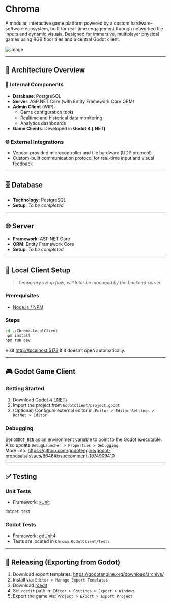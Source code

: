 # Chroma

A modular, interactive game platform powered by a custom hardware-software ecosystem, built for real-time engagement through networked tile inputs and dynamic visuals. Designed for immersive, multiplayer physical games using RGB floor tiles and a central Godot client.

![image](https://github.com/user-attachments/assets/c94dab46-e484-4705-a22c-eb99ede6bd35)

---

## 🔧 Architecture Overview

### 🧠 Internal Components
- **Database**: PostgreSQL
- **Server**: ASP.NET Core (with Entity Framework Core ORM)
- **Admin Client** (WIP):
  - Game configuration tools
  - Realtime and historical data monitoring
  - Analytics dashboards
- **Game Clients**: Developed in **Godot 4 (.NET)**

### 🌐 External Integrations
- Vendor-provided microcontroller and tile hardware (UDP protocol)
- Custom-built communication protocol for real-time input and visual feedback

---

## 🗄️ Database
- **Technology**: PostgreSQL
- **Setup**: *To be completed*

---

## 🌐 Server
- **Framework**: ASP.NET Core
- **ORM**: Entity Framework Core
- **Setup**: *To be completed*

---

## 🧪 Local Client Setup

> *Temporary setup flow; will later be managed by the backend server.*

### Prerequisites
- [Node.js / NPM](https://nodejs.org/en/download/package-manager)

### Steps
```bash
cd ./Chroma.LocalClient
npm install
npm run dev
```
Visit [http://localhost:5173](http://localhost:5173) if it doesn’t open automatically.

---

## 🎮 Godot Game Client

### Getting Started
1. Download [Godot 4 (.NET)](https://godotengine.org/)
2. Import the project from `GodotClient/project.godot`
3. (Optional) Configure external editor in:
   `Editor > Editor Settings > DotNet > Editor`

### Debugging
Set `GODOT_BIN` as an environment variable to point to the Godot executable.  
Also update `DebugLauncher > Properties > Debugging`.  
More info: https://github.com/godotengine/godot-proposals/issues/8648#issuecomment-1974909410

---

## ✅ Testing

### Unit Tests
- Framework: [xUnit](https://xunit.net/)
```bash
dotnet test
```

### Godot Tests
- Framework: [gdUnit4](https://mikeschulze.github.io/gdUnit4/)
- Tests are located in `Chroma.GodotClient/Tests`

---

## 🚀 Releasing (Exporting from Godot)

1. Download export templates: https://godotengine.org/download/archive/
2. Install via:
   `Editor > Manage Export Templates`
3. Download [rcedit](https://github.com/electron/rcedit/releases)
4. Set `rcedit` path in:
   `Editor > Settings > Export > Windows`
5. Export the game via:
   `Project > Export > Export Project`

